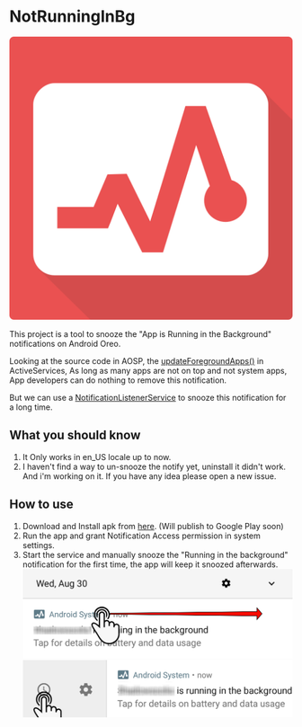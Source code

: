 # NotRunningInBg
![](https://raw.githubusercontent.com/LvWind/NotRunningInBg/master/art/logo.png)

This project is a tool to snooze the "App is Running in the Background" notifications on Android Oreo.

Looking at the source code in AOSP, the [updateForegroundApps()](https://github.com/android/platform_frameworks_base/blob/b056324630b8adfeb38393bcab49f3b9c720f4fd/services/core/java/com/android/server/am/ActiveServices.java#L790) in ActiveServices, As long as many apps are not on top and not system apps, App developers can do nothing to remove this notification.

But we can use a [NotificationListenerService](https://developer.android.com/reference/android/service/notification/NotificationListenerService.html#snoozeNotification) to snooze this notification for a long time.


## What you should know
1. It Only works in en_US locale up to now.
2. I haven't find a way to un-snooze the notify yet, uninstall it didn't work. And i'm working on it. If you have any idea please open a new issue.


## How to use
1. Download and Install apk from [here](https://github.com/LvWind/NotRunningInBg/releases). (Will publish to Google Play soon)
2. Run the app and grant Notification Access permission in system settings.
3. Start the service and manually snooze the "Running in the background" notification for the first time, the app will keep it snoozed afterwards.
![](https://raw.githubusercontent.com/LvWind/NotRunningInBg/master/app/src/main/res/drawable/step1.png)
![](https://raw.githubusercontent.com/LvWind/NotRunningInBg/master/app/src/main/res/drawable/step2.png)